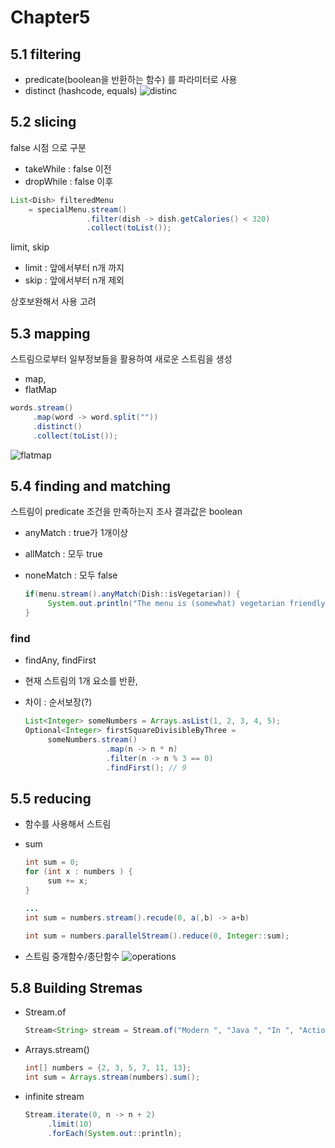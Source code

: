 # Chapter5

## 5.1 filtering

- predicate(boolean을 반환하는 함수) 를 파라미터로 사용
- distinct (hashcode, equals)
![distinc](https://drek4537l1klr.cloudfront.net/urma2/Figures/05fig02_alt.jpg)

## 5.2 slicing 

false 시점 으로 구분
- takeWhile : false 이전
- dropWhile : false 이후
```java
List<Dish> filteredMenu
    = specialMenu.stream()
                 .filter(dish -> dish.getCalories() < 320)
                 .collect(toList());
```

limit, skip 
- limit : 앞에서부터 n개 까지
- skip : 앞에서부터 n개 제외 

상호보완해서 사용 고려

## 5.3 mapping 

스트림으로부터 일부정보들을 활용하여 새로운 스트림을 생성
- map, 
- flatMap

```java
words.stream()
     .map(word -> word.split(""))
     .distinct()
     .collect(toList());
```

![flatmap](https://drek4537l1klr.cloudfront.net/urma/Figures/05fig06_alt.jpg)


## 5.4 finding and matching

스트림이 predicate 조건을 만족하는지 조사
결과값은 boolean

- anyMatch : true가 1개이상
- allMatch : 모두 true
- noneMatch : 모두 false

     ```java
     if(menu.stream().anyMatch(Dish::isVegetarian)) {
          System.out.println("The menu is (somewhat) vegetarian friendly!!");
     }
     ```

### find

- findAny, findFirst
- 현재 스트림의 1개 요소를 반환, 
- 차이 : 순서보장(?)

     ```java
     List<Integer> someNumbers = Arrays.asList(1, 2, 3, 4, 5);
     Optional<Integer> firstSquareDivisibleByThree =
          someNumbers.stream()
                       .map(n -> n * n)
                       .filter(n -> n % 3 == 0)
                       .findFirst(); // 9
     ```


## 5.5 reducing

- 함수를 사용해서 스트림 

- sum 

     ```java
     int sum = 0;
     for (int x : numbers ) {
          sum += x;
     }

     ...
     int sum = numbers.stream().recude(0, a(,b) -> a+b)

     int sum = numbers.parallelStream().reduce(0, Integer::sum);

     ```


- 스트림 중개함수/종단함수
![operations](https://i0.wp.com/javaconceptoftheday.com/wp-content/uploads/2020/01/Java8StreamIntermediateVsTerminalOperations.png?w=626&ssl=1)



## 5.8 Building Stremas

- Stream.of
     ```java
     Stream<String> stream = Stream.of("Modern ", "Java ", "In ", "Action");
     ```

- Arrays.stream()
     ```java
     int[] numbers = {2, 3, 5, 7, 11, 13};
     int sum = Arrays.stream(numbers).sum();
     ```

- infinite stream
     ```java
     Stream.iterate(0, n -> n + 2)
          .limit(10)
          .forEach(System.out::println);
     ```

